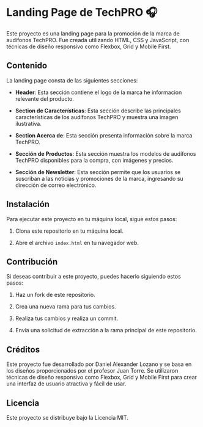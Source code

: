 # Landing Page de TechPRO 🎧

Este proyecto es una landing page para la promoción de la marca de audífonos TechPRO. Fue creada utilizando HTML, CSS y JavaScript, con técnicas de diseño responsivo como Flexbox, Grid y Mobile First.

## Contenido

La landing page consta de las siguientes secciones:

- **Header**: Esta sección contiene el logo de la marca he informacion relevante del producto.

- **Section de Características**: Esta sección describe las principales características de los audífonos TechPRO y muestra una imagen ilustrativa.

- **Section Acerca de**: Esta sección presenta información sobre la marca TechPRO.

- **Sección de Productos**: Esta sección muestra los modelos de audífonos TechPRO disponibles para la compra, con imágenes y precios.

- **Sección de Newsletter**: Esta sección permite que los usuarios se suscriban a las noticias y promociones de la marca, ingresando su dirección de correo electrónico.


## Instalación

Para ejecutar este proyecto en tu máquina local, sigue estos pasos:

1. Clona este repositorio en tu máquina local.

2. Abre el archivo `index.html` en tu navegador web.

## Contribución

Si deseas contribuir a este proyecto, puedes hacerlo siguiendo estos pasos:

1. Haz un fork de este repositorio.

2. Crea una nueva rama para tus cambios.

3. Realiza tus cambios y realiza un commit.

4. Envía una solicitud de extracción a la rama principal de este repositorio.

## Créditos

Este proyecto fue desarrollado por Daniel Alexander Lozano  y se basa en los diseños proporcionados por el profesor Juan Torre. Se utilizaron técnicas de diseño responsivo como Flexbox, Grid y Mobile First para crear una interfaz de usuario atractiva y fácil de usar.

## Licencia
Este proyecto se distribuye bajo la Licencia MIT. 